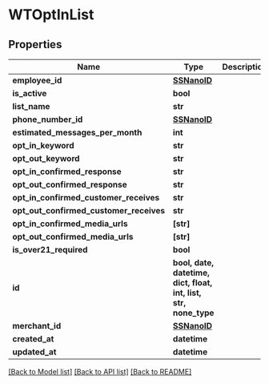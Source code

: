 # WTOptInList


## Properties
Name | Type | Description | Notes
------------ | ------------- | ------------- | -------------
**employee_id** | [**SSNanoID**](SSNanoID.md) |  | 
**is_active** | **bool** |  | 
**list_name** | **str** |  | 
**phone_number_id** | [**SSNanoID**](SSNanoID.md) |  | 
**estimated_messages_per_month** | **int** |  | 
**opt_in_keyword** | **str** |  | 
**opt_out_keyword** | **str** |  | 
**opt_in_confirmed_response** | **str** |  | 
**opt_out_confirmed_response** | **str** |  | 
**opt_in_confirmed_customer_receives** | **str** |  | 
**opt_out_confirmed_customer_receives** | **str** |  | 
**opt_in_confirmed_media_urls** | **[str]** |  | 
**opt_out_confirmed_media_urls** | **[str]** |  | 
**is_over21_required** | **bool** |  | 
**id** | **bool, date, datetime, dict, float, int, list, str, none_type** |  | 
**merchant_id** | [**SSNanoID**](SSNanoID.md) |  | 
**created_at** | **datetime** |  | 
**updated_at** | **datetime** |  | 

[[Back to Model list]](../README.md#documentation-for-models) [[Back to API list]](../README.md#documentation-for-api-endpoints) [[Back to README]](../README.md)



